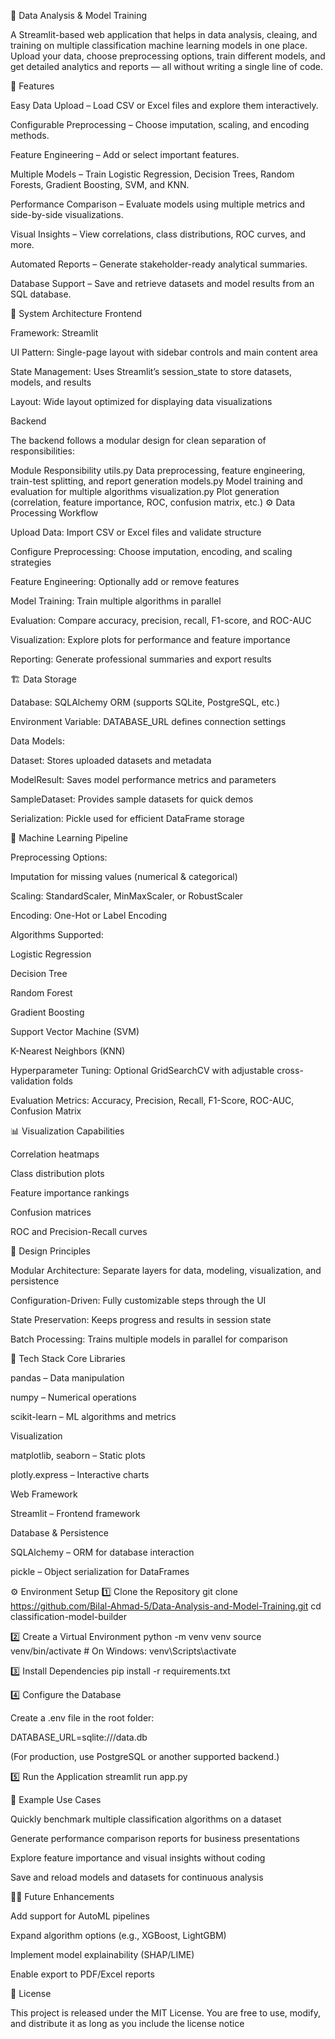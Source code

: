 🧠 Data Analysis & Model Training

A Streamlit-based web application that helps in data analysis, cleaing, and training on multiple classification machine learning models in one place.
Upload your data, choose preprocessing options, train different models, and get detailed analytics and reports — all without writing a single line of code.

🚀 Features

Easy Data Upload – Load CSV or Excel files and explore them interactively.

Configurable Preprocessing – Choose imputation, scaling, and encoding methods.

Feature Engineering – Add or select important features.

Multiple Models – Train Logistic Regression, Decision Trees, Random Forests, Gradient Boosting, SVM, and KNN.

Performance Comparison – Evaluate models using multiple metrics and side-by-side visualizations.

Visual Insights – View correlations, class distributions, ROC curves, and more.

Automated Reports – Generate stakeholder-ready analytical summaries.

Database Support – Save and retrieve datasets and model results from an SQL database.

🧩 System Architecture
Frontend

Framework: Streamlit

UI Pattern: Single-page layout with sidebar controls and main content area

State Management: Uses Streamlit’s session_state to store datasets, models, and results

Layout: Wide layout optimized for displaying data visualizations

Backend

The backend follows a modular design for clean separation of responsibilities:

Module Responsibility
utils.py Data preprocessing, feature engineering, train-test splitting, and report generation
models.py Model training and evaluation for multiple algorithms
visualization.py Plot generation (correlation, feature importance, ROC, confusion matrix, etc.)
⚙️ Data Processing Workflow

Upload Data: Import CSV or Excel files and validate structure

Configure Preprocessing: Choose imputation, encoding, and scaling strategies

Feature Engineering: Optionally add or remove features

Model Training: Train multiple algorithms in parallel

Evaluation: Compare accuracy, precision, recall, F1-score, and ROC-AUC

Visualization: Explore plots for performance and feature importance

Reporting: Generate professional summaries and export results

🏗️ Data Storage

Database: SQLAlchemy ORM (supports SQLite, PostgreSQL, etc.)

Environment Variable: DATABASE_URL defines connection settings

Data Models:

Dataset: Stores uploaded datasets and metadata

ModelResult: Saves model performance metrics and parameters

SampleDataset: Provides sample datasets for quick demos

Serialization: Pickle used for efficient DataFrame storage

🧮 Machine Learning Pipeline

Preprocessing Options:

Imputation for missing values (numerical & categorical)

Scaling: StandardScaler, MinMaxScaler, or RobustScaler

Encoding: One-Hot or Label Encoding

Algorithms Supported:

Logistic Regression

Decision Tree

Random Forest

Gradient Boosting

Support Vector Machine (SVM)

K-Nearest Neighbors (KNN)

Hyperparameter Tuning: Optional GridSearchCV with adjustable cross-validation folds

Evaluation Metrics: Accuracy, Precision, Recall, F1-Score, ROC-AUC, Confusion Matrix

📊 Visualization Capabilities

Correlation heatmaps

Class distribution plots

Feature importance rankings

Confusion matrices

ROC and Precision-Recall curves

🧱 Design Principles

Modular Architecture: Separate layers for data, modeling, visualization, and persistence

Configuration-Driven: Fully customizable steps through the UI

State Preservation: Keeps progress and results in session state

Batch Processing: Trains multiple models in parallel for comparison

🧰 Tech Stack
Core Libraries

pandas – Data manipulation

numpy – Numerical operations

scikit-learn – ML algorithms and metrics

Visualization

matplotlib, seaborn – Static plots

plotly.express – Interactive charts

Web Framework

Streamlit – Frontend framework

Database & Persistence

SQLAlchemy – ORM for database interaction

pickle – Object serialization for DataFrames

⚙️ Environment Setup
1️⃣ Clone the Repository
git clone https://github.com/Bilal-Ahmad-5/Data-Analysis-and-Model-Training.git
cd classification-model-builder

2️⃣ Create a Virtual Environment
python -m venv venv
source venv/bin/activate # On Windows: venv\Scripts\activate

3️⃣ Install Dependencies
pip install -r requirements.txt

4️⃣ Configure the Database

Create a .env file in the root folder:

DATABASE_URL=sqlite:///data.db

(For production, use PostgreSQL or another supported backend.)

5️⃣ Run the Application
streamlit run app.py

📘 Example Use Cases

Quickly benchmark multiple classification algorithms on a dataset

Generate performance comparison reports for business presentations

Explore feature importance and visual insights without coding

Save and reload models and datasets for continuous analysis

🧑‍💻 Future Enhancements

Add support for AutoML pipelines

Expand algorithm options (e.g., XGBoost, LightGBM)

Implement model explainability (SHAP/LIME)

Enable export to PDF/Excel reports

📄 License

This project is released under the MIT License.
You are free to use, modify, and distribute it as long as you include the license notice
